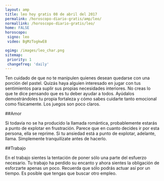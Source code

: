 ```yaml
---
layout: amp
title: leo hoy gratis 08 de abril del 2017 
permalink: /horoscopo-diario-gratis/amp/leo/
normallink: /horoscopo-diario-gratis/leo/
home: FALSE
horoscopo:
 signo: leo
 video: BgMzTogkwE8

ogimg: /images/leo_char.png
sitemap:
 priority: 1
 changefreq: 'daily'
---
```



Ten cuidado de que no te manipulen quienes desean quedarse con una porción del pastel. Quizás haya alguien interesado en jugar con tus sentimientos para suplir sus propias necesidades interiores. No creas lo que te dice pensando que es tu deber ayudar a todos. Ayúdalos demostrándoles tu propia fortaleza y cómo sabes cuidarte tanto emocional como físicamente. Los juegos son poco claros.

##Amor

Si todavía no se ha producido la llamada romántica, probablemente estarás a punto de explotar en frustración. Parece que en cuanto decides ir por esta persona, ella se reprime. Si tu ansiedad está a punto de explotar, adelante, llama. Simplemente tranquilízate antes de hacerlo.

##Trabajo

En el trabajo sientes la tentación de poner sólo una parte del esfuerzo necesario. Tu trabajo ha perdido su encanto y ahora sientes la obligación de esforzarte apenas un poco. Recuerda que sólo podrás actuar así por un tiempo. Es posible que tengas que buscar otro empleo.